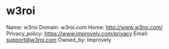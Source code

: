 
# w3roi

Name: w3roi
Domain: w3roi.com
Home: http://www.w3roi.com/
Privacy_policy: https://www.improvely.com/privacy
Email: support@w3roi.com
Owned_by: Improvely
